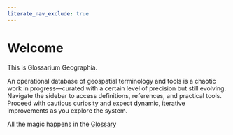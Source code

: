 ```yaml
---
literate_nav_exclude: true
---
```


# Welcome

This is Glossarium Geographia.

An operational database of geospatial terminology and tools is a chaotic work in progress—curated with a certain level of precision but still evolving. Navigate the sidebar to access definitions, references, and practical tools. Proceed with cautious curiosity and expect dynamic, iterative improvements as you explore the system.

All the magic happens in the [Glossary](glossary\AGRG.md)